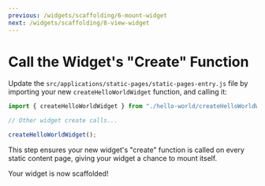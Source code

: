 ```yaml
---
previous: /widgets/scaffolding/6-mount-widget
next: /widgets/scaffolding/8-view-widget
---
```


# Call the Widget's "Create" Function

Update the `src/applications/static-pages/static-pages-entry.js` file by importing your new `createHelloWorldWidget` function, and calling it:

```javascript
import { createHelloWorldWidget } from "./hello-world/createHelloWorldWidget";

// Other widget create calls...

createHelloWorldWidget();
```

This step ensures your new widget's "create" function is called on every static content page, giving your widget a chance to mount itself.

Your widget is now scaffolded!
